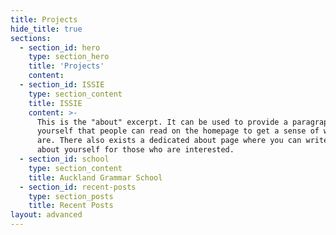```yaml
---
title: Projects
hide_title: true
sections:
  - section_id: hero
    type: section_hero
    title: 'Projects'
    content:
  - section_id: ISSIE
    type: section_content
    title: ISSIE
    content: >-
      This is the "about" excerpt. It can be used to provide a paragraph about
      yourself that people can read on the homepage to get a sense of who you
      are. There also exists a dedicated about page where you can write more
      about yourself for those who are interested.
  - section_id: school
    type: section_content
    title: Auckland Grammar School
  - section_id: recent-posts
    type: section_posts
    title: Recent Posts
layout: advanced
---
```

